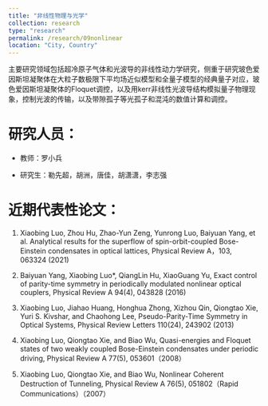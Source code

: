```yaml
---
title: "非线性物理与光学"
collection: research
type: "research"
permalink: /research/09nonlinear
location: "City, Country"
---
```


主要研究领域包括超冷原子气体和光波导的非线性动力学研究，侧重于研究玻色爱因斯坦凝聚体在大粒子数极限下平均场近似模型和全量子模型的经典量子对应，玻色爱因斯坦凝聚体的Floquet调控，以及用kerr非线性光波导结构模拟量子物理现象，控制光波的传输，以及带隙孤子等光孤子和混沌的数值计算和调控。


研究人员：
======

- 教师：罗小兵

- 研究生：勒先超，胡洲，唐佳，胡潇潇，李志强

近期代表性论文：
======
1. Xiaobing Luo, Zhou Hu, Zhao-Yun Zeng, Yunrong Luo, Baiyuan Yang, et al.  Analytical results for the superflow of spin-orbit-coupled Bose-Einstein condensates in optical lattices, Physical Review A，103, 063324 (2021)

2. Baiyuan Yang, Xiaobing Luo*, QiangLin Hu, XiaoGuang Yu, Exact control of parity-time symmetry in periodically modulated nonlinear optical couplers, Physical Review A 94(4), 043828 (2016)

3. Xiaobing Luo, Jiahao Huang, Honghua Zhong, Xizhou Qin, Qiongtao Xie, Yuri S. Kivshar, and Chaohong Lee, Pseudo-Parity-Time Symmetry in Optical Systems, Physical Review Letters 110(24), 243902 (2013)

4. Xiaobing Luo, Qiongtao Xie, and Biao Wu, Quasi-energies and Floquet states of two weakly coupled Bose-Einstein condensates under periodic driving, Physical Review A  77(5), 053601（2008）

5. Xiaobing Luo, Qiongtao Xie, and Biao Wu, Nonlinear Coherent Destruction of Tunneling, Physical Review A  76(5), 051802（Rapid Communications）（2007）

